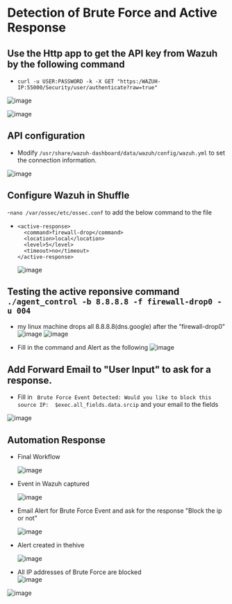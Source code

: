 # Detection of Brute Force and Active Response 

## Use the Http app to get the API key from Wazuh by the following command
- `curl -u USER:PASSWORD -k -X GET "https:/WAZUH-IP:55000/Security/user/authenticate?raw=true"`

![image](https://github.com/leonlamsc/Wazuh-with-SOAR/assets/140391766/0a91f713-095a-4aaf-8e5d-31604e34f45d)

![image](https://github.com/leonlamsc/Wazuh-with-SOAR/assets/140391766/196c3218-b664-4967-b66e-8f128132ab4a)

## API configuration
- Modify `/usr/share/wazuh-dashboard/data/wazuh/config/wazuh.yml` to set the connection information.

![image](https://github.com/leonlamsc/Wazuh-with-SOAR/assets/140391766/940a4b54-6931-4ffa-b1e3-50b49d33fde3)

## Configure Wazuh in Shuffle

-`nano /var/ossec/etc/ossec.conf` to add the below command to the file
- ```
  <active-response>
    <command>firewall-drop</command>
    <location>local</location>
    <level>5</level>
    <timeout>no</timeout>
  </active-response>
  ```
  ![image](https://github.com/leonlamsc/Wazuh-with-SOAR/assets/140391766/15764781-ac2e-4110-a585-a32adfce1a9f)

## Testing the active reponsive command `./agent_control -b 8.8.8.8 -f firewall-drop0 -u 004 `
  - my linux machine drops all 8.8.8.8(dns.google) after the "firewall-drop0"
![image](https://github.com/leonlamsc/Wazuh-with-SOAR/assets/140391766/54c23395-f338-4ca5-8c85-8d93ee5783bf)
![image](https://github.com/leonlamsc/Wazuh-with-SOAR/assets/140391766/cf465582-9980-4465-9fd0-f9b6e3da494d)

- Fill in the command and Alert as the following
![image](https://github.com/leonlamsc/Wazuh-with-SOAR/assets/140391766/262e941e-a72b-4b76-9183-463f88dab182)

## Add Forward Email to "User Input" to ask for a response.
- Fill in ` Brute Force Event Detected: Would you like to block this source IP:  $exec.all_fields.data.srcip` and your email to the fields

![image](https://github.com/leonlamsc/Wazuh-with-SOAR/assets/140391766/16e3aab0-f814-48ce-b834-e7bd1cad9469)

## Automation Response  
- Final Workflow
  
  ![image](https://github.com/leonlamsc/Wazuh-with-SOAR/assets/140391766/ae4bb08a-e32d-43f0-8e2f-063dcd162d67)

- Event in Wazuh captured

  ![image](https://github.com/leonlamsc/Wazuh-with-SOAR/assets/140391766/a9ec1200-6021-4157-b2e2-19805f47f1c8)

- Email Alert for Brute Force Event and ask for the response "Block the ip or not"
  
  ![image](https://github.com/leonlamsc/Wazuh-with-SOAR/assets/140391766/e35b6ce2-033b-4345-8714-257bb08673a7)

- Alert created in thehive

  ![image](https://github.com/leonlamsc/Wazuh-with-SOAR/assets/140391766/6601f4a0-f7df-45b4-877c-b080260ef5a6)

- All IP addresses of Brute Force are blocked  
![image](https://github.com/leonlamsc/Wazuh-with-SOAR/assets/140391766/20d8598c-4b7a-4010-98e3-454c841e4ea2)

![image](https://github.com/leonlamsc/Wazuh-with-SOAR/assets/140391766/877046db-c66a-4da8-9dc6-a49b2c5cfc0b)

